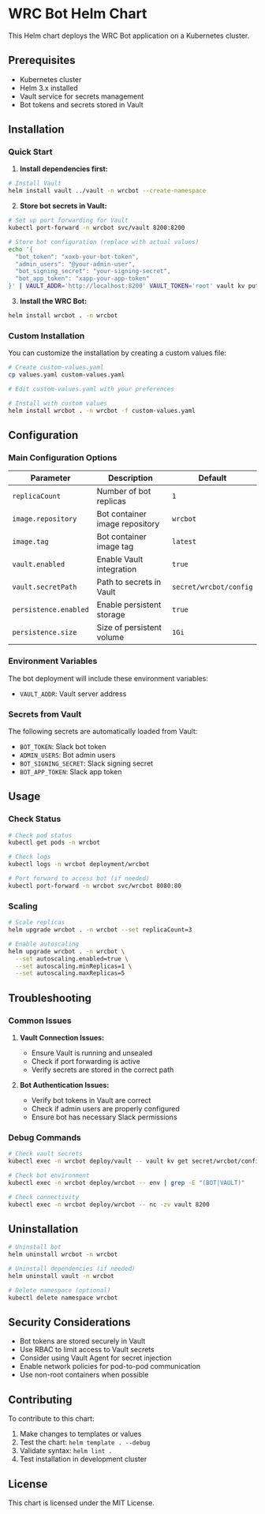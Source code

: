 # WRC Bot Helm Chart

This Helm chart deploys the WRC Bot application on a Kubernetes cluster.

## Prerequisites

- Kubernetes cluster
- Helm 3.x installed
- Vault service for secrets management
- Bot tokens and secrets stored in Vault

## Installation

### Quick Start

1. **Install dependencies first:**
```bash
# Install Vault
helm install vault ../vault -n wrcbot --create-namespace
```

2. **Store bot secrets in Vault:**
```bash
# Set up port forwarding for Vault
kubectl port-forward -n wrcbot svc/vault 8200:8200

# Store bot configuration (replace with actual values)
echo '{
  "bot_token": "xoxb-your-bot-token",
  "admin_users": "@your-admin-user",
  "bot_signing_secret": "your-signing-secret",
  "bot_app_token": "xapp-your-app-token"
}' | VAULT_ADDR='http://localhost:8200' VAULT_TOKEN='root' vault kv put secret/wrcbot/config -
```

3. **Install the WRC Bot:**
```bash
helm install wrcbot . -n wrcbot
```

### Custom Installation

You can customize the installation by creating a custom values file:

```bash
# Create custom-values.yaml
cp values.yaml custom-values.yaml

# Edit custom-values.yaml with your preferences

# Install with custom values
helm install wrcbot . -n wrcbot -f custom-values.yaml
```

## Configuration

### Main Configuration Options

| Parameter | Description | Default |
|-----------|-------------|---------|
| `replicaCount` | Number of bot replicas | `1` |
| `image.repository` | Bot container image repository | `wrcbot` |
| `image.tag` | Bot container image tag | `latest` |
| `vault.enabled` | Enable Vault integration | `true` |
| `vault.secretPath` | Path to secrets in Vault | `secret/wrcbot/config` |
| `persistence.enabled` | Enable persistent storage | `true` |
| `persistence.size` | Size of persistent volume | `1Gi` |

### Environment Variables

The bot deployment will include these environment variables:

- `VAULT_ADDR`: Vault server address

### Secrets from Vault

The following secrets are automatically loaded from Vault:

- `BOT_TOKEN`: Slack bot token
- `ADMIN_USERS`: Bot admin users
- `BOT_SIGNING_SECRET`: Slack signing secret
- `BOT_APP_TOKEN`: Slack app token

## Usage

### Check Status

```bash
# Check pod status
kubectl get pods -n wrcbot

# Check logs
kubectl logs -n wrcbot deployment/wrcbot

# Port forward to access bot (if needed)
kubectl port-forward -n wrcbot svc/wrcbot 8080:80
```

### Scaling

```bash
# Scale replicas
helm upgrade wrcbot . -n wrcbot --set replicaCount=3

# Enable autoscaling
helm upgrade wrcbot . -n wrcbot \
  --set autoscaling.enabled=true \
  --set autoscaling.minReplicas=1 \
  --set autoscaling.maxReplicas=5
```

## Troubleshooting

### Common Issues

1. **Vault Connection Issues:**
   - Ensure Vault is running and unsealed
   - Check if port forwarding is active
   - Verify secrets are stored in the correct path

2. **Bot Authentication Issues:**
   - Verify bot tokens in Vault are correct
   - Check if admin users are properly configured
   - Ensure bot has necessary Slack permissions

### Debug Commands

```bash
# Check vault secrets
kubectl exec -n wrcbot deploy/vault -- vault kv get secret/wrcbot/config

# Check bot environment
kubectl exec -n wrcbot deploy/wrcbot -- env | grep -E "(BOT|VAULT)"

# Check connectivity
kubectl exec -n wrcbot deploy/wrcbot -- nc -zv vault 8200
```

## Uninstallation

```bash
# Uninstall bot
helm uninstall wrcbot -n wrcbot

# Uninstall dependencies (if needed)
helm uninstall vault -n wrcbot

# Delete namespace (optional)
kubectl delete namespace wrcbot
```

## Security Considerations

- Bot tokens are stored securely in Vault
- Use RBAC to limit access to Vault secrets
- Consider using Vault Agent for secret injection
- Enable network policies for pod-to-pod communication
- Use non-root containers when possible

## Contributing

To contribute to this chart:

1. Make changes to templates or values
2. Test the chart: `helm template . --debug`
3. Validate syntax: `helm lint .`
4. Test installation in development cluster

## License

This chart is licensed under the MIT License.
